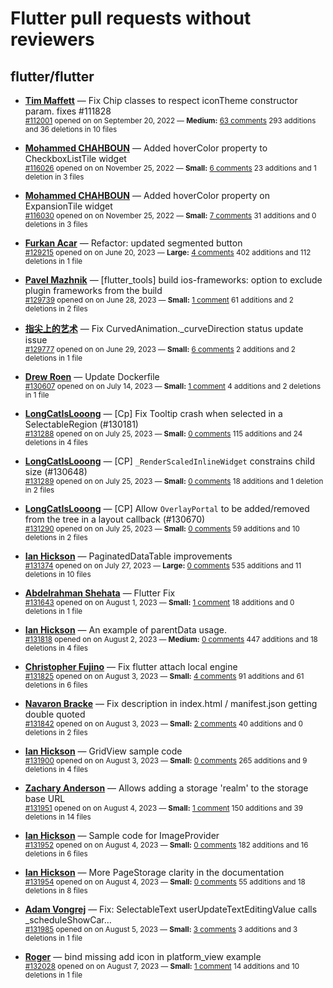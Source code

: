 # Flutter pull requests without reviewers

## flutter/flutter

* **[Tim Maffett](https://github.com/timmaffett)** &mdash; Fix Chip classes to respect iconTheme constructor param. fixes #111828<br />
    <sub>[#112001](https://github.com/flutter/flutter/pull/112001) opened on on September 20, 2022 &mdash; **Medium:** [63 comments](https://github.com/flutter/flutter/pull/112001) 293 additions and 36 deletions in 10 files</sub><br />

* **[Mohammed  CHAHBOUN](https://github.com/M97Chahboun)** &mdash; Added hoverColor property to CheckboxListTile widget<br />
    <sub>[#116026](https://github.com/flutter/flutter/pull/116026) opened on on November 25, 2022 &mdash; **Small:** [6 comments](https://github.com/flutter/flutter/pull/116026) 23 additions and 1 deletion in 3 files</sub><br />

* **[Mohammed  CHAHBOUN](https://github.com/M97Chahboun)** &mdash; Added hoverColor property on ExpansionTile widget<br />
    <sub>[#116030](https://github.com/flutter/flutter/pull/116030) opened on on November 25, 2022 &mdash; **Small:** [7 comments](https://github.com/flutter/flutter/pull/116030) 31 additions and 0 deletions in 3 files</sub><br />

* **[Furkan Acar](https://github.com/AcarFurkan)** &mdash; Refactor: updated segmented button<br />
    <sub>[#129215](https://github.com/flutter/flutter/pull/129215) opened on on June 20, 2023 &mdash; **Large:** [4 comments](https://github.com/flutter/flutter/pull/129215) 402 additions and 112 deletions in 1 file</sub><br />

* **[Pavel Mazhnik](https://github.com/p-mazhnik)** &mdash; [flutter_tools] build ios-frameworks: option to exclude plugin frameworks from the build<br />
    <sub>[#129739](https://github.com/flutter/flutter/pull/129739) opened on on June 28, 2023 &mdash; **Small:** [1 comment](https://github.com/flutter/flutter/pull/129739) 61 additions and 2 deletions in 2 files</sub><br />

* **[指尖上的艺术](https://github.com/fingerart)** &mdash; Fix CurvedAnimation._curveDirection status update issue<br />
    <sub>[#129777](https://github.com/flutter/flutter/pull/129777) opened on on June 29, 2023 &mdash; **Small:** [6 comments](https://github.com/flutter/flutter/pull/129777) 2 additions and 2 deletions in 1 file</sub><br />

* **[Drew Roen](https://github.com/drewroengoogle)** &mdash; Update Dockerfile<br />
    <sub>[#130607](https://github.com/flutter/flutter/pull/130607) opened on on July 14, 2023 &mdash; **Small:** [1 comment](https://github.com/flutter/flutter/pull/130607) 4 additions and 2 deletions in 1 file</sub><br />

* **[LongCatIsLooong](https://github.com/LongCatIsLooong)** &mdash; [Cp] Fix Tooltip crash when selected in a SelectableRegion (#130181)<br />
    <sub>[#131288](https://github.com/flutter/flutter/pull/131288) opened on on July 25, 2023 &mdash; **Small:** [0 comments](https://github.com/flutter/flutter/pull/131288) 115 additions and 24 deletions in 4 files</sub><br />

* **[LongCatIsLooong](https://github.com/LongCatIsLooong)** &mdash; [CP] `_RenderScaledInlineWidget` constrains child size (#130648)<br />
    <sub>[#131289](https://github.com/flutter/flutter/pull/131289) opened on on July 25, 2023 &mdash; **Small:** [0 comments](https://github.com/flutter/flutter/pull/131289) 18 additions and 1 deletion in 2 files</sub><br />

* **[LongCatIsLooong](https://github.com/LongCatIsLooong)** &mdash; [CP] Allow `OverlayPortal` to be added/removed from the tree in a layout callback (#130670)<br />
    <sub>[#131290](https://github.com/flutter/flutter/pull/131290) opened on on July 25, 2023 &mdash; **Small:** [0 comments](https://github.com/flutter/flutter/pull/131290) 59 additions and 10 deletions in 2 files</sub><br />

* **[Ian Hickson](https://github.com/Hixie)** &mdash; PaginatedDataTable improvements<br />
    <sub>[#131374](https://github.com/flutter/flutter/pull/131374) opened on on July 27, 2023 &mdash; **Large:** [0 comments](https://github.com/flutter/flutter/pull/131374) 535 additions and 11 deletions in 10 files</sub><br />

* **[Abdelrahman Shehata](https://github.com/abdelrahman122)** &mdash; Flutter Fix<br />
    <sub>[#131643](https://github.com/flutter/flutter/pull/131643) opened on on August 1, 2023 &mdash; **Small:** [1 comment](https://github.com/flutter/flutter/pull/131643) 18 additions and 0 deletions in 1 file</sub><br />

* **[Ian Hickson](https://github.com/Hixie)** &mdash; An example of parentData usage.<br />
    <sub>[#131818](https://github.com/flutter/flutter/pull/131818) opened on on August 2, 2023 &mdash; **Medium:** [0 comments](https://github.com/flutter/flutter/pull/131818) 447 additions and 18 deletions in 4 files</sub><br />

* **[Christopher Fujino](https://github.com/christopherfujino)** &mdash; Fix flutter attach local engine<br />
    <sub>[#131825](https://github.com/flutter/flutter/pull/131825) opened on on August 3, 2023 &mdash; **Small:** [4 comments](https://github.com/flutter/flutter/pull/131825) 91 additions and 61 deletions in 6 files</sub><br />

* **[Navaron Bracke](https://github.com/navaronbracke)** &mdash; Fix description in index.html / manifest.json getting double quoted<br />
    <sub>[#131842](https://github.com/flutter/flutter/pull/131842) opened on on August 3, 2023 &mdash; **Small:** [2 comments](https://github.com/flutter/flutter/pull/131842) 40 additions and 0 deletions in 2 files</sub><br />

* **[Ian Hickson](https://github.com/Hixie)** &mdash; GridView sample code<br />
    <sub>[#131900](https://github.com/flutter/flutter/pull/131900) opened on on August 3, 2023 &mdash; **Small:** [0 comments](https://github.com/flutter/flutter/pull/131900) 265 additions and 9 deletions in 4 files</sub><br />

* **[Zachary Anderson](https://github.com/zanderso)** &mdash; Allows adding a storage 'realm' to the storage base URL<br />
    <sub>[#131951](https://github.com/flutter/flutter/pull/131951) opened on on August 4, 2023 &mdash; **Small:** [1 comment](https://github.com/flutter/flutter/pull/131951) 150 additions and 39 deletions in 14 files</sub><br />

* **[Ian Hickson](https://github.com/Hixie)** &mdash; Sample code for ImageProvider<br />
    <sub>[#131952](https://github.com/flutter/flutter/pull/131952) opened on on August 4, 2023 &mdash; **Small:** [0 comments](https://github.com/flutter/flutter/pull/131952) 182 additions and 16 deletions in 6 files</sub><br />

* **[Ian Hickson](https://github.com/Hixie)** &mdash; More PageStorage clarity in the documentation<br />
    <sub>[#131954](https://github.com/flutter/flutter/pull/131954) opened on on August 4, 2023 &mdash; **Small:** [0 comments](https://github.com/flutter/flutter/pull/131954) 55 additions and 18 deletions in 8 files</sub><br />

* **[Adam Vongrej](https://github.com/vongrad)** &mdash; Fix: SelectableText userUpdateTextEditingValue calls _scheduleShowCar…<br />
    <sub>[#131985](https://github.com/flutter/flutter/pull/131985) opened on on August 5, 2023 &mdash; **Small:** [3 comments](https://github.com/flutter/flutter/pull/131985) 3 additions and 3 deletions in 1 file</sub><br />

* **[Roger](https://github.com/TJRoger)** &mdash; bind missing add icon in platform_view example<br />
    <sub>[#132028](https://github.com/flutter/flutter/pull/132028) opened on on August 7, 2023 &mdash; **Small:** [1 comment](https://github.com/flutter/flutter/pull/132028) 14 additions and 10 deletions in 1 file</sub><br />

